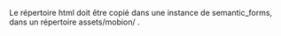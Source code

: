Le répertoire html doit être copié dans une instance de semantic_forms, dans un répertoire assets/mobion/ .

 
